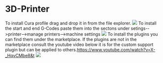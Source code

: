 # 3D-Printer
To install Cura profile drag and drop it in from the file explorer.
![](https://github.com/JJ-3dPrinting/3D-Printer_Ender3-V3-SE/blob/main/Profile_Tutorial.gif)
To install the start and end G-Codes paste them into the sectons under setings-->printer-->manage printers-->machine settings
![](https://github.com/JJ-3dPrinting/3D-Printer_Ender3-V3-SE/blob/main/Start-End-G-Code_Tutorial.gif)
To install the plugins you can find them under the marketplace. If the plugins are not in the marketplace consult the youtube video below it is for the custom support plugin but can be applied to others.https://www.youtube.com/watch?v=X-_HqvCMbe8&t
![](https://github.com/JJ-3dPrinting/3D-Printer_Ender3-V3-SE/blob/main/Start-End-G-Code_Tutorial.gif)
